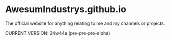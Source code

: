 # AwesumIndustrys.github.io
The official website for anything relating to me and my channels or projects.

CURRENT VERSION: 24w44a (pre-pre-pre-alpha)
